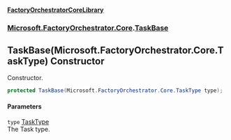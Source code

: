 #### [FactoryOrchestratorCoreLibrary](./FactoryOrchestratorCoreLibrary.md 'FactoryOrchestratorCoreLibrary')
### [Microsoft.FactoryOrchestrator.Core](./Microsoft-FactoryOrchestrator-Core.md 'Microsoft.FactoryOrchestrator.Core').[TaskBase](./Microsoft-FactoryOrchestrator-Core-TaskBase.md 'Microsoft.FactoryOrchestrator.Core.TaskBase')
## TaskBase(Microsoft.FactoryOrchestrator.Core.TaskType) Constructor
Constructor.  
```csharp
protected TaskBase(Microsoft.FactoryOrchestrator.Core.TaskType type);
```
#### Parameters
<a name='Microsoft-FactoryOrchestrator-Core-TaskBase-TaskBase(Microsoft-FactoryOrchestrator-Core-TaskType)-type'></a>
`type` [TaskType](./Microsoft-FactoryOrchestrator-Core-TaskType.md 'Microsoft.FactoryOrchestrator.Core.TaskType')  
The Task type.  
  
